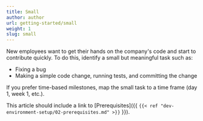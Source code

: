 ```yaml
---
title: Small
author: author
url: getting-started/small
weight: 1
slug: small
---
```


New employees want to get their hands on the company's code and start to contribute quickly. To do this, identify a small but meaningful task such as:

* Fixing a bug
* Making a simple code change, running tests, and committing the change

If you prefer time-based milestones, map the small task to a time frame (day 1, week 1, etc.).

This article should include a link to [Prerequisites]({{ `{{< ref "dev-environment-setup/02-prerequisites.md" >}}` }}).
